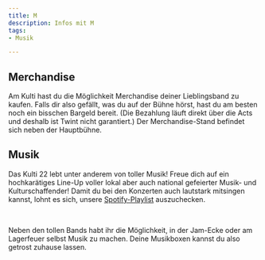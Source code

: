 ```yaml
---
title: M
description: Infos mit M
tags:
- Musik

---
```

## Merchandise

Am Kulti hast du die Möglichkeit Merchandise deiner Lieblingsband zu kaufen. Falls dir also gefällt, was du auf der Bühne hörst, hast du am besten noch ein bisschen Bargeld bereit. (Die Bezahlung läuft direkt über die Acts und deshalb ist Twint nicht garantiert.) Der Merchandise-Stand befindet sich neben der Hauptbühne.

## Musik

Das Kulti 22 lebt unter anderem von toller Musik! Freue dich auf ein hochkarätiges Line-Up voller lokal aber auch national gefeierter Musik- und Kulturschaffender! Damit du bei den Konzerten auch lautstark mitsingen kannst, lohnt es sich, unsere [Spotify-Playlist](https://open.spotify.com/playlist/7dSIbpFab9sjTPTDRAJbOx?si=6f72b9150e3744b2) auszuchecken.

<br />

Neben den tollen Bands habt ihr die Möglichkeit, in der Jam-Ecke oder am Lagerfeuer selbst Musik zu machen. Deine Musikboxen kannst du also getrost zuhause lassen.
